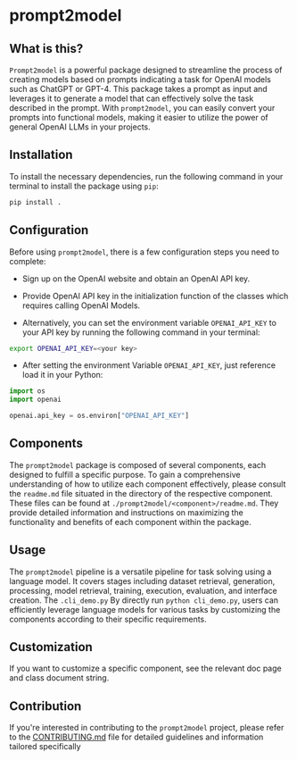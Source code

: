 # prompt2model

## What is this?

`Prompt2model` is a powerful package designed
to streamline the process of creating models
based on prompts indicating a task for OpenAI
models such as ChatGPT
or GPT-4. This package takes a prompt
as input and leverages it to generate a model
that can effectively solve the task described
in the prompt. With `prompt2model`, you can
easily convert your prompts into functional
models, making it easier to utilize the
power of general OpenAI LLMs in your projects.

## Installation

To install the necessary dependencies,
run the following command in your terminal
to install the package using `pip`:

```bash
pip install .
```

## Configuration

Before using `prompt2model`, there is a
few configuration steps you need to complete:

- Sign up on the OpenAI website and obtain an
OpenAI API key.

- Provide OpenAI API key in the
initialization function of the classes which
requires calling OpenAI Models.

- Alternatively, you can set
the environment variable
`OPENAI_API_KEY` to your API key by running
the following command in your terminal:

```bash
export OPENAI_API_KEY=<your key>
```

- After setting the environment
Variable `OPENAI_API_KEY`, just
reference  load it in your Python:

```python
import os
import openai

openai.api_key = os.environ["OPENAI_API_KEY"]
```

## Components

The `prompt2model` package is composed
of several components, each designed
to fulfill a specific purpose. To gain
a comprehensive understanding of how to
utilize each component effectively,
please consult the `readme.md` file
situated in the directory of the respective
component. These files can be found at
`./prompt2model/<component>/readme.md`.
They provide detailed information and
instructions on maximizing the
functionality and benefits of each
component within the package.

## Usage

The `prompt2model` pipeline is a versatile
pipeline for task solving using a language
model. It covers stages including dataset retrieval,
generation, processing, model retrieval,
training, execution, evaluation, and
interface creation. The
`.cli_demo.py`
By directly run `python cli_demo.py`,
users can efficiently
leverage language models for various tasks
by customizing the components according to
their specific requirements.

## Customization

If you want to customize a specific component,
see the relevant doc page and class document string.

## Contribution

If you're interested in contributing
to the `prompt2model` project, please
refer to the [CONTRIBUTING.md](CONTRIBUTING.md)
file for detailed guidelines and
information tailored specifically
